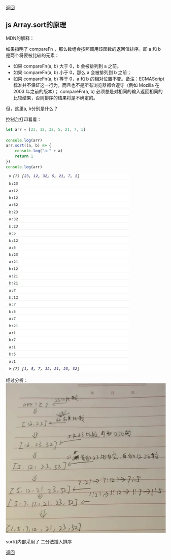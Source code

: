 [返回](./js.md)

## js Array.sort的原理

MDN的解释：

如果指明了 compareFn ，那么数组会按照调用该函数的返回值排序。即 a 和 b 是两个将要被比较的元素：

- 如果 compareFn(a, b) 大于 0，b 会被排列到 a 之前。
- 如果 compareFn(a, b) 小于 0，那么 a 会被排列到 b 之前；
- 如果 compareFn(a, b) 等于 0，a 和 b 的相对位置不变。备注：ECMAScript 标准并不保证这一行为，而且也不是所有浏览器都会遵守（例如 Mozilla 在 2003 年之前的版本）；
compareFn(a, b) 必须总是对相同的输入返回相同的比较结果，否则排序的结果将是不确定的。

但，这里a, b分别是什么？

控制台打印看看：
```javascript
let arr = [23, 12, 32, 5, 21, 7, 1]

console.log(arr)
arr.sort((a, b) => {
    console.log("a:" + a)
    return 1
})
console.log(arr)
```

![image](./images/sort-a.b.jpg)

经过分析：\
![image](./images/sort-sm.jpg)

sort()内部采用了 二分法插入排序

[返回](./js.md)